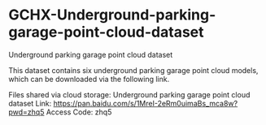 # GCHX-Underground-parking-garage-point-cloud-dataset
Underground parking garage point cloud dataset

This dataset contains six underground parking garage point cloud models, which can be downloaded via the following link.

Files shared via cloud storage: Underground parking garage point cloud dataset
Link: https://pan.baidu.com/s/1MreI-2eRm0uimaBs_mca8w?pwd=zhq5
Access Code: zhq5
